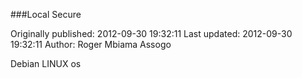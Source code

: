 ###Local Secure

Originally published: 2012-09-30 19:32:11
Last updated: 2012-09-30 19:32:11
Author: Roger Mbiama Assogo

Debian LINUX os